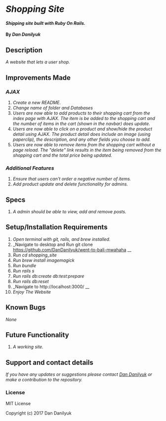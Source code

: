# _Shopping Site_

#### _Shipping site built with Ruby On Rails._

#### By _Dan Danilyuk_

## Description

_A website that lets a user shop._

## Improvements Made

### _AJAX_
1. _Create a new README._
2. _Change name of folder and Databases_
3. _Users are now able to add products to their shopping cart from the index page with AJAX. The item is be added to the shopping cart and the number of items in the cart (shown in the navbar) does update._
4. _Users are now able to click on a product and show/hide the product detail using AJAX. The product detail does include an image (using paperclip), the description, and any other fields you choose to add._
5. _Users are now able to remove items from the shopping cart without a page reload. The "delete" link results in the item being removed from the shopping cart and the total price being updated._

### _Additional Features_

1. _Ensure that users can't order a negative number of items._
2. _Add product update and delete functionality for admins._


## Specs

1. _A admin should be able to view, add and remove posts._

## Setup/Installation Requirements

1. _Open terminal with git, rails, and brew installed._
2. _Navigate to desktop and Run git clone https://github.com/DanDanilyuk/went-to-bali-mwahaha __
2. _Run cd shopping_site_
2. _Run brew install imagemagick_
3. _Run bundle_
4. _Run rails s_
5. _Run rails db:create db:test:prepare_
6. _Run rails db:reset_
7. _Navigate to http://localhost:3000/ __
8. _Enjoy The Website_

## Known Bugs

_None_

## Future Functionality

1. _A working site._

## Support and contact details

_If you have any updates or suggestions please contact [Dan Danilyuk] or make a contribution to the repository._

[Dan Danilyuk]: mailto:dandanilyuk@gmail.com

### License

MIT License

Copyright (c) 2017 Dan Danilyuk
